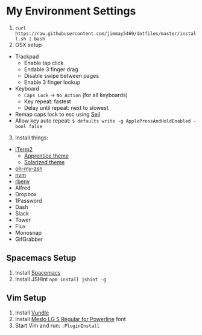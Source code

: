 My Environment Settings
=======================

1. `curl https://raw.githubusercontent.com/jimmay5469/dotfiles/master/install.sh | bash`
2. OSX setup
  - Trackpad
    - Enable tap click
    - Endable 3 finger drag
    - Disable swipe between pages
    - Enable 3 finger lookup
  - Keyboard
    - `Caps Lock` -> `No Action` (for all keyboards)
    - Key repeat: fastest
    - Delay until repeat: next to slowest
  - Remap caps lock to esc using [Seil](https://pqrs.org/osx/karabiner/seil.html.en)
  - Allow key auto repeat: `$ defaults write -g ApplePressAndHoldEnabled -bool false`
3. Install things:
  - [iTerm2](http://iterm2.com/)
    - [Apprentice theme](https://github.com/romainl/iterm2-colorschemes)
    - [Solarized theme](http://ethanschoonover.com/solarized)
  - [oh-my-zsh](https://github.com/robbyrussell/oh-my-zsh)
  - [nvm](https://github.com/creationix/nvm)
  - [rbenv](https://github.com/sstephenson/rbenv)
  - Alfred
  - Dropbox
  - 1Password
  - Dash
  - Slack
  - Tower
  - Flux
  - Monosnap
  - GifGrabber

Spacemacs Setup
---------------
1. Install [Spacemacs](https://github.com/syl20bnr/spacemacs)
2. Install JSHint `npm install jshint -g`

Vim Setup
---------
1. Install [Vundle](https://github.com/gmarik/Vundle.vim)
2. Install [Meslo LG S Regular for Powerline](https://github.com/Lokaltog/powerline-fonts/blob/master/Meslo/Meslo%20LG%20S%20Regular%20for%20Powerline.otf) font
3. Start Vim and run: `:PluginInstall`
